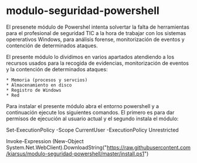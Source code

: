 # modulo-seguridad-powershell
 
 

 El presenete módulo de Powershel intenta solvertar la falta de 
 herramientas para el profesional de seguridad TIC a la hora de 
 trabajar con los sistemas opererativos Windows, para análisis 
 forense, monitorización de eventos y contención de determinados 
 ataques.


 El presente módulo lo dividimos en varios apartados atendiendo a 
 los recursos usados para la recogida de evidencias, monitorización 
 de eventos y la contención de determinados ataques:
 
    * Memoria (procesos y servcios)
    * Almacenamiento en disco
    * Registro de Windows
    * Red




Para instalar el presente módulo abra el entorno powershell y a 
continuación ejecute los siguientes comandos. El primero es para 
dar permisos de ejecución al usuario actual y el segundo instala 
el módulo: 


Set-ExecutionPolicy -Scope CurrentUser -ExecutionPolicy Unrestricted 

Invoke-Expression (New-Object System.Net.WebClient).DownloadString("https://raw.githubusercontent.com/kiarsus/modulo-seguridad-powershell/master/install.ps1")

 
